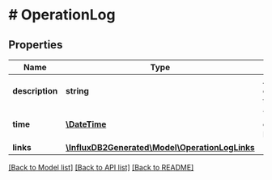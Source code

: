 # # OperationLog

## Properties

Name | Type | Description | Notes
------------ | ------------- | ------------- | -------------
**description** | **string** | A description of the event that occurred. | [optional] 
**time** | [**\DateTime**](\DateTime.md) | Time event occurred, RFC3339Nano. | [optional] 
**links** | [**\InfluxDB2Generated\Model\OperationLogLinks**](OperationLogLinks.md) |  | [optional] 

[[Back to Model list]](../../README.md#documentation-for-models) [[Back to API list]](../../README.md#documentation-for-api-endpoints) [[Back to README]](../../README.md)


